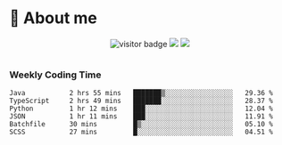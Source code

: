 <!-- ![](https://youpai.roccoshi.top/img/20200804214216.png) -->

# 🧐 About me
 
<p align="center">
<img src="https://visitor-badge.laobi.icu/badge?page_id=Lincest.Lincest&title=hits" alt="visitor badge"/>
<a href="mailto:imroccoshi@gmail.com"><img src="https://img.shields.io/badge/gmail-imroccoshi%40gmail.com-red"></a>
<a href="https://blog.roccoshi.top"><img src="https://img.shields.io/badge/blog-roccoshi-green"></a>
</p>

<div align="center">
  <img src="https://github-readme-stats.vercel.app/api?username=Lincest&show_icons=true&count_private=true&show_owner=true" alt="">
   <!-- <img src="https://github-readme-stats.vercel.app/api/wakatime?username=Moreality&v=2" alt=""/> -->
</div>

### Weekly Coding Time

<!--START_SECTION:waka-->

```text
Java           2 hrs 55 mins   ███████▒░░░░░░░░░░░░░░░░░   29.36 %
TypeScript     2 hrs 49 mins   ███████░░░░░░░░░░░░░░░░░░   28.37 %
Python         1 hr 12 mins    ███░░░░░░░░░░░░░░░░░░░░░░   12.04 %
JSON           1 hr 11 mins    ███░░░░░░░░░░░░░░░░░░░░░░   11.91 %
Batchfile      30 mins         █▒░░░░░░░░░░░░░░░░░░░░░░░   05.10 %
SCSS           27 mins         █░░░░░░░░░░░░░░░░░░░░░░░░   04.51 %
```

<!--END_SECTION:waka-->



